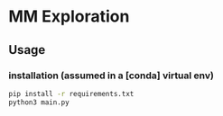 # MM Exploration
## Usage
### installation (assumed in a [conda] virtual env)
```bash
pip install -r requirements.txt
python3 main.py
```